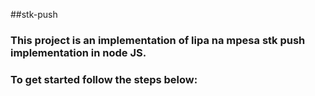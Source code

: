 ##stk-push
### This project is an implementation of lipa na mpesa stk push implementation in node JS.
### To get started follow the steps below:


